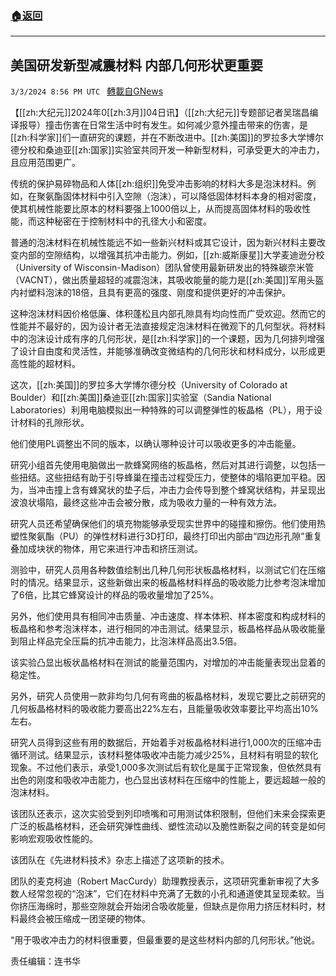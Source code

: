 ###  [:house:返回](README.md)
---


## 美国研发新型减震材料 内部几何形状更重要
`3/3/2024 8:56 PM UTC ` [轉載自GNews](https://gnews.org/articles/2361556)

【[[zh:大纪元]]2024年0[[zh:3月]]04日讯】（[[zh:大纪元]]专题部记者吴瑞昌编译报导）撞击伤害在日常生活中时有发生。如何减少意外撞击带来的伤害，是[[zh:科学家]]们一直研究的课题，并在不断改进中。[[zh:美国]]的罗拉多大学博尔德分校和桑迪亚[[zh:国家]]实验室共同开发一种新型材料，可承受更大的冲击力，且应用范围更广。

传统的保护易碎物品和人体[[zh:组织]]免受冲击影响的材料大多是泡沫材料。例如，在聚氨酯固体材料中引入空隙（泡沫），可以降低固体材料本身的相对密度，使其机械性能要比原本的材料要强上1000倍以上，从而提高固体材料的吸收性能，而这种秘密在于控制材料中的孔径大小和密度。

普通的泡沫材料在机械性能远不如一些新兴材料或其它设计，因为新兴材料主要改变内部的空隙结构，以增强其抗冲击能力。例如，[[zh:威斯康星]]大学麦迪逊分校（University of Wisconsin-Madison）团队曾使用最新研发出的特殊碳奈米管（VACNT），做出质量超轻的减震泡沫，其吸收能量的能力是[[zh:美国]]军用头盔内衬塑料泡沫的18倍，且具有更高的强度、刚度和提供更好的冲击保护。

这种泡沫材料因价格低廉、体积蓬松且内部孔隙具有均向性而广受欢迎。然而它的性能并不最好的，因为设计者无法直接规定泡沫材料在微观下的几何型状。将材料中的泡沫设计成有序的几何形状，是[[zh:科学家]]的一个课题，因为几何排列增强了设计自由度和灵活性，并能够准确改变微结构的几何形状和材料成分，以形成更高性能的超材料。

这次，[[zh:美国]]的罗拉多大学博尔德分校（University of Colorado at Boulder）和[[zh:美国]]桑迪亚[[zh:国家]]实验室（Sandia National Laboratories）利用电脑模拟出一种特殊的可以调整弹性的板晶格（PL），用于设计材料的孔隙形状。

他们使用PL调整出不同的版本，以确认哪种设计可以吸收更多的冲击能量。

研究小组首先使用电脑做出一款蜂窝网络的板晶格，然后对其进行调整，以包括一些扭结。这些扭结有助于引导蜂巢在撞击过程受压力，使整体的塌陷更加平稳。因为，当冲击撞上含有蜂窝状的垫子后，冲击力会传导到整个蜂窝状结构，并呈现出波浪状塌陷，最终这些冲击会被分散，成为吸收力量的一种有效方法。

研究人员还希望确保他们的填充物能够承受现实世界中的碰撞和擦伤。他们使用热塑性聚氨酯（PU）的弹性材料进行3D打印，最终打印出内部由“四边形孔隙”重复叠加成块状的物体，用它来进行冲击和挤压测试。

测验中，研究人员用各种数值绘制出几种几何形状板晶格材料，以测试它们在压缩时的情况。结果显示，这些新做出来的板晶格材料样品的吸收能力比参考泡沫增加了6倍，比其它蜂窝设计的样品的吸收量增加了25%。

另外，他们使用具有相同冲击质量、冲击速度、样本体积、样本密度和构成材料的板晶格和参考泡沫样本，进行相同的冲击测试。结果显示，板晶格样品从吸收能量到阻止样品完全压扁的抗冲击能力，比泡沫样品高出3.5倍。

该实验凸显出板状晶格材料在测试的能量范围内，对增加的冲击能量表现出显着的稳定性。

另外，研究人员使用一款非均匀几何有弯曲的板晶格材料，发现它要比之前研究的几何板晶格材料的吸收能力要高出22%左右，且能量吸收效率要比平均高出10%左右。

研究人员得到这些有用的数据后，开始着手对板晶格材料进行1,000次的压缩冲击循环测试。结果显示，该材料整体吸收冲击能力减少25%，且材料有明显的软化现象。不过他们表示，承受1,000多次测试后有软化是属于正常现象，但依然具有出色的刚度和吸收冲击能力，也凸显出该材料在压缩中的性能上，要远超越一般的泡沫材料。

该团队还表示，这次实验受到列印喷嘴和可用测试体积限制，但他们未来会探索更广泛的板晶格材料，还会研究弹性曲线、塑性流动以及脆性断裂之间的转变是如何影响宏观吸收性能的。

该团队在《先进材料技术》杂志上描述了这项新的技术。

团队的麦克柯迪（Robert MacCurdy）助理教授表示，这项研究重新审视了大多数人经常忽视的“泡沫”，它们在材料中充满了无数的小孔和通道使其呈现柔软。当你挤压海绵时，那些空隙就会开始闭合吸收能量，但缺点是你用力挤压材料时，材料最终会被压缩成一团坚硬的物体。

“用于吸收冲击力的材料很重要，但最重要的是这些材料内部的几何形状。”他说。

责任编辑：连书华
